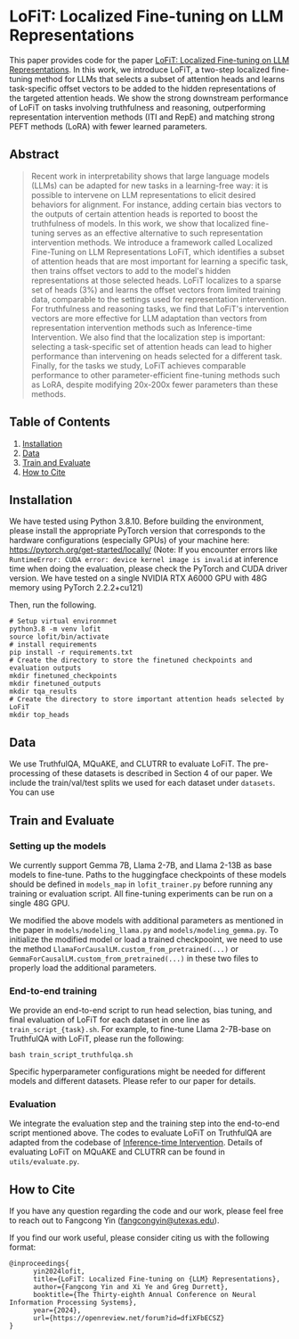 # LoFiT: Localized Fine-tuning on LLM Representations

This paper provides code for the paper [LoFiT: Localized Fine-tuning on LLM Representations](https://arxiv.org/abs/2406.01563). In this work, we introduce LoFiT, a two-step localized fine-tuning method for LLMs that selects a subset of attention heads and learns task-specific offset vectors to be added to the hidden representations of the targeted attention heads. We show the strong downstream performance of LoFiT on tasks involving truthfulness and reasoning, outperforming representation intervention methods (ITI and RepE) and matching strong PEFT methods (LoRA) with fewer learned parameters.

## Abstract
> Recent work in interpretability shows that large language models (LLMs) can be adapted for new tasks in a learning-free way: it is possible to intervene on LLM representations to elicit desired behaviors for alignment. For instance, adding certain bias vectors to the outputs of certain attention heads is reported to boost the truthfulness of models. In this work, we show that localized fine-tuning serves as an effective alternative to such representation intervention methods. We introduce a framework called Localized Fine-Tuning on LLM Representations LoFiT, which identifies a subset of attention heads that are most important for learning a specific task, then trains offset vectors to add to the model's hidden representations at those selected heads. LoFiT localizes to a sparse set of heads (3%) and learns the offset vectors from limited training data, comparable to the settings used for representation intervention. For truthfulness and reasoning tasks, we find that LoFiT's intervention vectors are more effective for LLM adaptation than vectors from representation intervention methods such as Inference-time Intervention. We also find that the localization step is important: selecting a task-specific set of attention heads can lead to higher performance than intervening on heads selected for a different task. Finally, for the tasks we study, LoFiT achieves comparable performance to other parameter-efficient fine-tuning methods such as LoRA, despite modifying 20x-200x fewer parameters than these methods.

## Table of Contents
1. [Installation](#installation)
2. [Data](#data)
3. [Train and Evaluate](#train-and-evaluate)
4. [How to Cite](#how-to-cite)

## Installation
We have tested using Python 3.8.10. Before building the environment, please install the appropriate PyTorch version that corresponds to the hardware configurations (especially GPUs) of your machine here: https://pytorch.org/get-started/locally/
(Note: If you encounter errors like  ```RuntimeError: CUDA error: device kernel image is invalid``` at inference time when doing the evaluation, please check the PyTorch and CUDA driver version. We have tested on a single NVIDIA RTX A6000 GPU with 48G memory using PyTorch 2.2.2+cu121)

Then, run the following.
```
# Setup virtual environmnet
python3.8 -m venv lofit
source lofit/bin/activate
# install requirements
pip install -r requirements.txt
# Create the directory to store the finetuned checkpoints and evaluation outputs
mkdir finetuned_checkpoints
mkdir finetuned_outputs
mkdir tqa_results
# Create the directory to store important attention heads selected by LoFiT 
mkdir top_heads
```
## Data
We use TruthfulQA, MQuAKE, and CLUTRR to evaluate LoFiT. The pre-processing of these datasets is described in Section 4 of our paper. We include the train/val/test splits we used for each dataset under ```datasets```. You can use 
## Train and Evaluate
### Setting up the models
We currently support Gemma 7B, Llama 2-7B, and Llama 2-13B as base models to fine-tune. Paths to the huggingface checkpoints of these models should be defined in ```models_map``` in ```lofit_trainer.py``` before running any training or evaluation script. All fine-tuning experiments can be run on a single 48G GPU.

We modified the above models with additional parameters as mentioned in the paper in ```models/modeling_llama.py``` and  ```models/modeling_gemma.py```. To initialize the modified model or load a trained checkpooint, we need to use the method ```LlamaForCausalLM.custom_from_pretrained(...)``` or  ```GemmaForCausalLM.custom_from_pretrained(...)``` in these two files to properly load the additional parameters.

### End-to-end training
We provide an end-to-end script to run head selection, bias tuning, and final evaluation of LoFiT for each dataset in one line as ```train_script_{task}.sh```. For example, to fine-tune Llama 2-7B-base on TruthfulQA with LoFiT, please run the following:
```
bash train_script_truthfulqa.sh
```
Specific hyperparameter configurations might be needed for different models and different datasets. Please refer to our paper for details.
### Evaluation
We integrate the evaluation step and the training step into the end-to-end script mentioned above. The codes to evaluate LoFiT on TruthfulQA are adapted from the codebase of [Inference-time Intervention](https://github.com/likenneth/honest_llama). Details of evaluating LoFiT on MQuAKE and CLUTRR can be found in ```utils/evaluate.py```.

## How to Cite
If you have any question regarding the code and our work, please feel free to reach out to Fangcong Yin (fangcongyin@utexas.edu).

If you find our work useful, please consider citing us with the following format:
```
@inproceedings{
      yin2024lofit,
      title={LoFiT: Localized Fine-tuning on {LLM} Representations},
      author={Fangcong Yin and Xi Ye and Greg Durrett},
      booktitle={The Thirty-eighth Annual Conference on Neural Information Processing Systems},
      year={2024},
      url={https://openreview.net/forum?id=dfiXFbECSZ}
}
```

